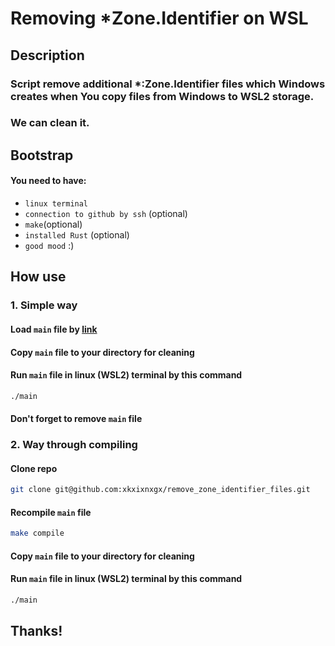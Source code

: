 # Removing *Zone.Identifier on WSL

## Description 
### Script remove additional *:Zone.Identifier files which Windows creates when You copy files from Windows to WSL2 storage.

### We can clean it.

## Bootstrap
#### You need to have:
- `linux terminal`
- `connection to github by ssh` (optional)
- `make`(optional)
- `installed Rust` (optional)
- `good mood` :)

## How use

### 1. Simple way

#### Load `main` file by [link](https://github.com/xkxixnxgx/remove_zone_identifier_files/raw/main/main)
#### Copy `main` file to your directory for cleaning
#### Run `main` file in linux (WSL2) terminal by this command
```bash
./main
```
#### Don't forget to remove `main` file

### 2. Way through compiling
#### Clone repo
```bash
git clone git@github.com:xkxixnxgx/remove_zone_identifier_files.git
```
#### Recompile `main` file
```bash
make compile
```
#### Copy `main` file to your directory for cleaning
#### Run `main` file in linux (WSL2) terminal by this command
```bash
./main
```

## Thanks!
